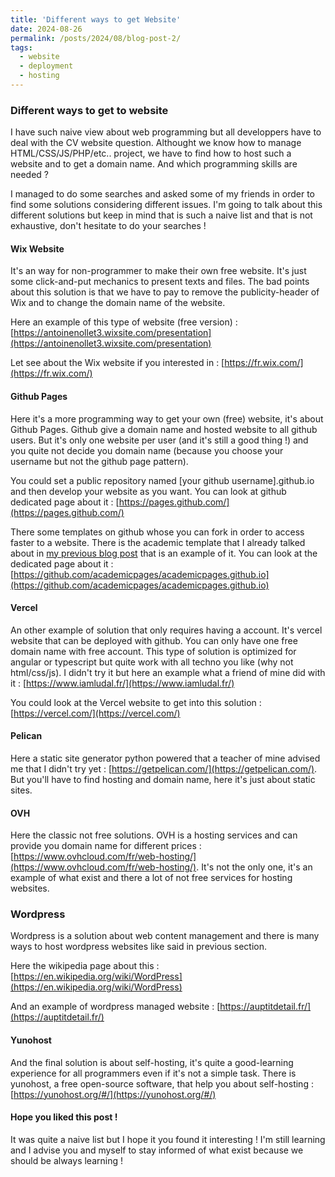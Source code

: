 ```yaml
---
title: 'Different ways to get Website'
date: 2024-08-26
permalink: /posts/2024/08/blog-post-2/
tags:
  - website
  - deployment
  - hosting
---
```


### Different ways to get to website

I have such naive view about web programming but all developpers have to deal with the CV website question. Althought we know how to manage HTML/CSS/JS/PHP/etc.. project, we have to find how to host such a website and to get a domain name. And which programming skills are needed ?

I managed to do some searches and asked some of my friends in order to find some solutions considering different issues. I'm going to talk about this different solutions but keep in mind that is such a naive list and that is not exhaustive, don't hesitate to do your searches !

#### Wix Website

It's an way for non-programmer to make their own free website. It's just some click-and-put mechanics to present texts and files. The bad points about this solution is that we have to pay to remove the publicity-header of Wix and to change the domain name of the website.

Here an example of this type of website (free version) : [https://antoinenollet3.wixsite.com/presentation](https://antoinenollet3.wixsite.com/presentation)

Let see about the Wix website if you interested in : [https://fr.wix.com/](https://fr.wix.com/)

#### Github Pages

Here it's a more programming way to get your own (free) website, it's about Github Pages. Github give a domain name and hosted website to all github users. But it's only one website per user (and it's still a good thing !) and you quite not decide you domain name (because you choose your username but not the github page pattern).

You could set a public repository named [your github username].github.io and then develop your website as you want. You can look at github dedicated page about it : [https://pages.github.com/](https://pages.github.com/)

There some templates on github whose you can fork in order to access faster to a website. There is the academic template that I already talked about in [my previous blog post](https://the-gtn.github.io/posts/2024/08/blog-post-1/) that is an example of it. You can look at the dedicated page about it : [https://github.com/academicpages/academicpages.github.io](https://github.com/academicpages/academicpages.github.io)

#### Vercel

An other example of solution that only requires having a account. It's vercel website that can be deployed with github. You can only have one free domain name with free account. This type of solution is optimized for angular or typescript but quite work with all techno you like (why not html/css/js). I didn't try it but here an example what a friend of mine did with it : [https://www.iamludal.fr/](https://www.iamludal.fr/)

You could look at the Vercel website to get into this solution : [https://vercel.com/](https://vercel.com/)

#### Pelican

Here a static site generator python powered that a teacher of mine advised me that I didn't try yet : [https://getpelican.com/](https://getpelican.com/). But you'll have to find hosting and domain name, here it's just about static sites.

#### OVH

Here the classic not free solutions. OVH is a hosting services and can provide you domain name for different prices : [https://www.ovhcloud.com/fr/web-hosting/](https://www.ovhcloud.com/fr/web-hosting/). It's not the only one, it's an example of what exist and there a lot of not free services for hosting websites.

### Wordpress

Wordpress is a solution about web content management and there is many ways to host wordpress websites like said in previous section. 

Here the wikipedia page about this : [https://en.wikipedia.org/wiki/WordPress](https://en.wikipedia.org/wiki/WordPress)

And an example of wordpress managed website : [https://auptitdetail.fr/](https://auptitdetail.fr/)

#### Yunohost

And the final solution is about self-hosting, it's quite a good-learning experience for all programmers even if it's not a simple task. There is yunohost, a free open-source software, that help you about self-hosting : [https://yunohost.org/#/](https://yunohost.org/#/)


#### Hope you liked this post !

It was quite a naive list but I hope it you found it interesting ! I'm still learning and I advise you and myself to stay informed of what exist because we should be always learning ! 
